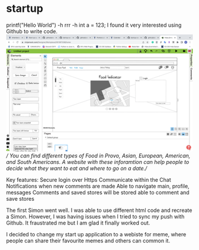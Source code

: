 # startup
printf("Hello World")
-h rrr -h
int a = 123;
I found it very interested using Github to write code.
![This is an image](/Startup%20Strach.png)
*/ You can find different types of Food in Provo, Asian, European, American, and South Americans. A website with these inforamtion can help people to decide what they want to eat and where to go on a date./*

Key features:
    Secure login over Https
    Communicate within the Chat
    Notifications when new comments are made
    Able to navigate main, profile, messages
    Comments and saved stores will be stored
    able to comment and save stores
    
   The first Simon went well. I was able to use different html code and recreate a Simon. However, I was having issues when I tried to sync my push with Github. It fraustrated me but I am glad it finally worked out.

I decided to change my start up application to a webiste for meme, where people can share their favourite memes and others can common it.
